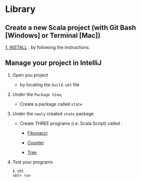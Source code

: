 # Library

## Create a new Scala project (with Git Bash [Windows] or Terminal [Mac])

[1. INSTALL](./INSTALL.md) . by following the instructions.

## Manage your project in IntelliJ

1. Open you project 

    * by locating the `build.sbt` file

2. Under the `Package View`, 

    * Create a package called `state`
    
3. Under the `newly` created `state` package 
    
    * Create THREE programs (i.e. Scala Script) called :
    
        - [Fibonacci](./Fibonacci.md)
        
        - [Counter](./Counter.md)
    
        - [Tree](./Tree.md)
     
4. Test your programs 

    ```shell
    $ sbt 
    sbt> run
    
    ```
